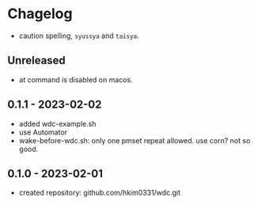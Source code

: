 # Chagelog

- caution spelling, `syussya` and `taisya`.

## Unreleased
- at command is disabled on macos.

## 0.1.1 - 2023-02-02
- added wdc-example.sh
- use Automator
- wake-before-wdc.sh: only one pmset repeat allowed.
  use corn? not so good.


## 0.1.0 - 2023-02-01
- created repository: github.com/hkim0331/wdc.git
